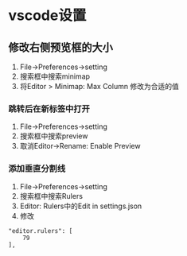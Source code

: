 vscode设置
===

## 修改右侧预览框的大小
1. File->Preferences->setting
2. 搜索框中搜索minimap
3. 将Editor > Minimap: Max Column 修改为合适的值

### 跳转后在新标签中打开
1. File->Preferences->setting
2. 搜索框中搜索preview
3. 取消Editor->Rename: Enable Preview

### 添加垂直分割线
1. File->Preferences->setting
2. 搜索框中搜索Rulers
3. Editor: Rulers中的Edit in settings.json
4. 修改
```
"editor.rulers": [
    79
],
```

